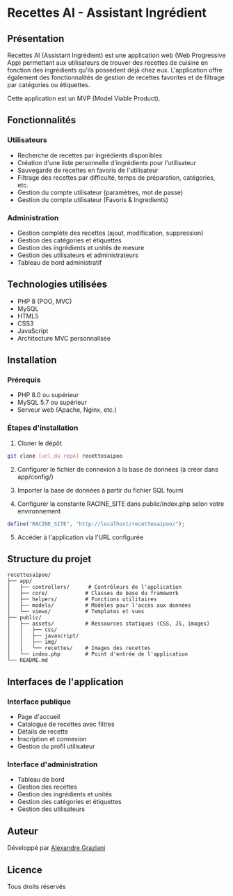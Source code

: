 # Recettes AI - Assistant Ingrédient

## Présentation

Recettes AI (Assistant Ingrédient) est une application web (Web Progressive App) permettant aux utilisateurs de trouver des recettes de cuisine en fonction des ingrédients qu'ils possèdent déjà chez eux. L'application offre également des fonctionnalités de gestion de recettes favorites et de filtrage par catégories ou étiquettes.

Cette application est un MVP (Model Viable Product).

## Fonctionnalités

### Utilisateurs
- Recherche de recettes par ingrédients disponibles
- Création d'une liste personnelle d'ingrédients pour l'utilisateur
- Sauvegarde de recettes en favoris de l'utilisateur
- Filtrage des recettes par difficulté, temps de préparation, catégories, etc.
- Gestion du compte utilisateur (paramètres, mot de passe)
- Gestion du compte utilisateur (Favoris & Ingredients)

### Administration
- Gestion complète des recettes (ajout, modification, suppression)
- Gestion des catégories et étiquettes
- Gestion des ingrédients et unités de mesure
- Gestion des utilisateurs et administrateurs
- Tableau de bord administratif

## Technologies utilisées

- PHP 8 (POO, MVC)
- MySQL
- HTML5
- CSS3
- JavaScript
- Architecture MVC personnalisée

## Installation

### Prérequis
- PHP 8.0 ou supérieur
- MySQL 5.7 ou supérieur
- Serveur web (Apache, Nginx, etc.)

### Étapes d'installation

1. Cloner le dépôt
```bash
git clone [url_du_repo] recettesaipoo
```

2. Configurer le fichier de connexion à la base de données (à créer dans app/config/)

3. Importer la base de données à partir du fichier SQL fourni

4. Configurer la constante RACINE_SITE dans public/index.php selon votre environnement
```php
define("RACINE_SITE", "http://localhost/recettesaipoo/");
```

5. Accéder à l'application via l'URL configurée

## Structure du projet

```
recettesaipoo/
├── app/
│   ├── controllers/      # Contrôleurs de l'application
│   ├── core/            # Classes de base du framework
│   ├── helpers/         # Fonctions utilitaires
│   ├── models/          # Modèles pour l'accès aux données
│   └── views/           # Templates et vues
├── public/
│   ├── assets/          # Ressources statiques (CSS, JS, images)
│   │   ├── css/
│   │   ├── javascript/
│   │   ├── img/
│   │   └── recettes/    # Images des recettes
│   └── index.php        # Point d'entrée de l'application
└── README.md
```

## Interfaces de l'application

### Interface publique
- Page d'accueil
- Catalogue de recettes avec filtres
- Détails de recette
- Inscription et connexion
- Gestion du profil utilisateur

### Interface d'administration
- Tableau de bord
- Gestion des recettes
- Gestion des ingrédients et unités
- Gestion des catégories et étiquettes
- Gestion des utilisateurs

## Auteur

Développé par [Alexandre Graziani](https://agwebcreation.fr)

## Licence

Tous droits réservés